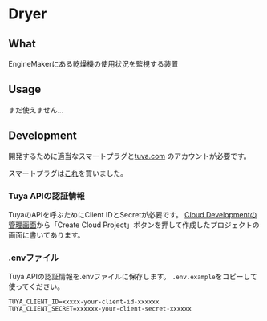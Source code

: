 # Dryer

## What
EngineMakerにある乾燥機の使用状況を監視する装置

## Usage
まだ使えません…

## Development
開発するために適当なスマートプラグと[tuya.com](https://tuya.com) のアカウントが必要です。

スマートプラグは[これ](https://amzn.asia/d/0xS53w4)を買いました。

### Tuya APIの認証情報
TuyaのAPIを呼ぶためにClient IDとSecretが必要です。
[Cloud Developmentの管理画面](https://iot.tuya.com/cloud/)から「Create Cloud Project」ボタンを押して作成したプロジェクトの画面に書いてあります。

### .envファイル
Tuya APIの認証情報を.envファイルに保存します。
`.env.example`をコピーして使ってください。

```
TUYA_CLIENT_ID=xxxxx-your-client-id-xxxxxx
TUYA_CLIENT_SECRET=xxxxxx-your-client-secret-xxxxxx
```
